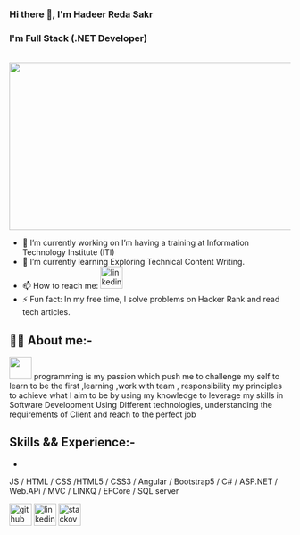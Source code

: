 ### Hi there 👋, I'm Hadeer Reda Sakr
### I'm Full Stack (.NET Developer)
<br>
<img src='https://cdn.dribbble.com/users/1364029/screenshots/16093268/media/68e82a7fb4904614a9066d6b540c14b2.gif' height='300px' width='600px' >



- 🔭 I’m currently working on I’m having a training at Information Technology Institute (ITI) 
- 🌱 I’m currently learning Exploring Technical Content Writing. 
- 📫 How to reach me:  [<img src='https://cdn.jsdelivr.net/npm/simple-icons@3.0.1/icons/linkedin.svg' alt='linkedin' height='40'>](https://www.linkedin.com/in/https://www.linkedin.com/in/hadeer-sakr-0a7430185//)  
- ⚡ Fun fact:  In my free time, I solve problems on Hacker Rank and read tech articles.  
 
## 👨‍💻 About me:-

 
  <span>  <img src='https://media1.giphy.com/media/lP8xu5t2DLGG045H8F/giphy.gif' height='40px' width='40px'> programming is my passion which push me to challenge my self to learn to be the first ,learning ,work with team , responsibility my principles to achieve what I aim to be by using my knowledge to leverage my skills in Software Development Using Different technologies, understanding the requirements of Client and reach to the perfect job  </span>



## Skills && Experience:-  
* 
JS / HTML / CSS /HTML5 / CSS3 / Angular / Bootstrap5 / C# / ASP.NET / Web.APi / MVC / LINKQ / EFCore / SQL server




 [<img src='https://cdn.jsdelivr.net/npm/simple-icons@3.0.1/icons/github.svg' alt='github' height='40'>](https://github.com/Hadeer-reda-sakr) 
 [<img src='https://cdn.jsdelivr.net/npm/simple-icons@3.0.1/icons/linkedin.svg' alt='linkedin' height='40'>](https://www.linkedin.com/in/https://www.linkedin.com/in/hadeer-sakr-0a7430185//) 
 [<img src='https://cdn.jsdelivr.net/npm/simple-icons@3.0.1/icons/stackoverflow.svg' alt='stackoverflow' height='40'>](https://stackoverflow.com/users/https://stackoverflow.com/users/22487568/hadeer-sakr)  



